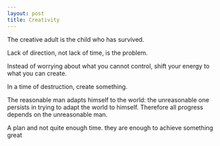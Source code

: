 ```yaml
---
layout: post
title: Creativity
---
```



The creative adult is the child who has survived.

Lack of direction, not lack of time, is the problem.

Instead of worrying about what you cannot control, shift your energy to what you can create.

In a time of destruction, create something.

The reasonable man adapts himself to the world: the unreasonable one persists in trying to adapt the world to himself. Therefore all progress depends on the unreasonable man.

A plan and not quite enough time. they are enough to achieve something great







